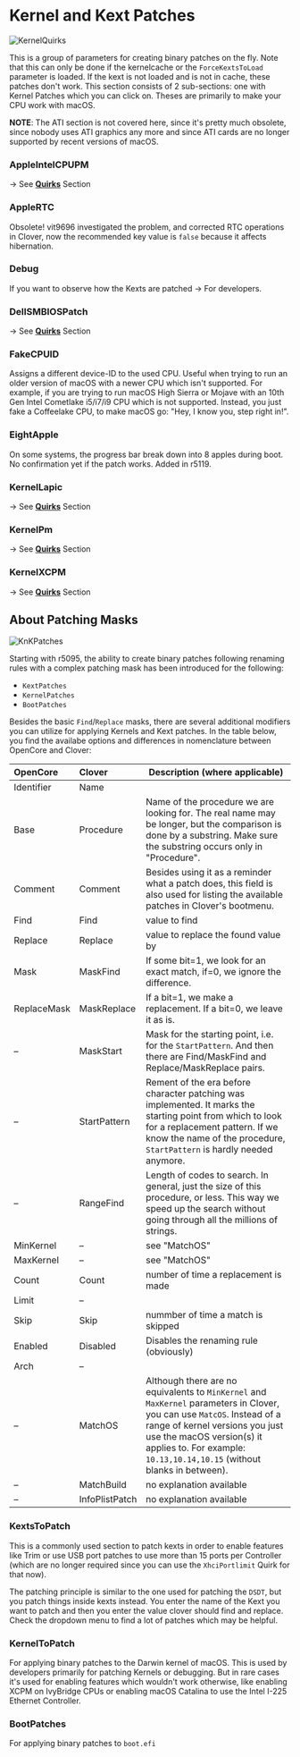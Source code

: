 # Kernel and Kext Patches
![KernelQuirks](https://user-images.githubusercontent.com/76865553/136670474-678b7ae1-b5ec-4791-963a-7af091a833ca.png)

This is a group of parameters for creating binary patches on the fly. Note that this can only be done if the kernelcache or the `ForceKextsToLoad` parameter is loaded. If the kext is not loaded and is not in cache, these patches don't work. This section consists of 2 sub-sections: one with Kernel Patches which you can click on. Theses are primarily to make your CPU work with macOS.

**NOTE**: The ATI section is not covered here, since it's pretty much obsolete, since nobody uses ATI graphics any more and since ATI cards are no longer supported by recent versions of macOS.

### AppleIntelCPUPM
&rarr; See [**Quirks**](https://github.com/5T33Z0/Clover-Crate/tree/main/Quirks) Section

### AppleRTC
Obsolete! vit9696 investigated the problem, and corrected RTC operations in Clover, now the recommended key value is `false` because it affects hibernation.

### Debug
If you want to observe how the Kexts are patched &rarr; For developers.

### DellSMBIOSPatch
&rarr; See [**Quirks**](https://github.com/5T33Z0/Clover-Crate/tree/main/Quirks) Section

### FakeCPUID
Assigns a different device-ID to the used CPU. Useful when trying to run an older version of macOS with a newer CPU which isn't supported. For example, if you are trying to run macOS High Sierra or Mojave with an 10th Gen Intel Cometlake i5/i7/i9 CPU which is not supported. Instead, you just fake a Coffeelake CPU, to make macOS go: "Hey, I know you, step right in!".

### EightApple
On some systems, the progress bar break down into 8 apples during boot. No confirmation yet if the patch works. Added in r5119.

### KernelLapic
&rarr; See [**Quirks**](https://github.com/5T33Z0/Clover-Crate/tree/main/Quirks) Section

### KernelPm
&rarr; See [**Quirks**](https://github.com/5T33Z0/Clover-Crate/tree/main/Quirks) Section

### KernelXCPM
&rarr; See [**Quirks**](https://github.com/5T33Z0/Clover-Crate/tree/main/Quirks) Section

## About Patching Masks
![KnKPatches](https://user-images.githubusercontent.com/76865553/136670510-106715c6-884d-4e6a-b151-34d45d9b231a.png)

Starting with r5095, the ability to create binary patches following renaming rules with a complex patching mask has been introduced for the following:

- `KextPatches`
- `KernelPatches` 
- `BootPatches`

Besides the basic `Find`/`Replace` masks, there are several additional modifiers you can utilize for applying Kernels and Kext patches. In the table below, you find the availabe options and differences in nomenclature between OpenCore and Clover:

| OpenCore    | Clover         | Description (where applicable) |
|:------------|:---------------|--------------------------------|
| Identifier  | Name           | 
| Base        | Procedure      | Name of the procedure we are looking for. The real name may be longer, but the comparison is done by a substring. Make sure the substring occurs only in "Procedure".
| Comment     | Comment        | Besides using it as a reminder what a patch does, this field is also used for listing the available patches in Clover's bootmenu.
| Find		    | Find           | value to find
| Replace     | Replace        | value to replace the found value by
| Mask        | MaskFind       |If some bit=1, we look for an exact match, if=0, we ignore the difference.
| ReplaceMask | MaskReplace    |If a bit=1, we make a replacement. If a bit=0, we leave it as is.
| –           | MaskStart      | Mask for the starting point, i.e. for the `StartPattern`. And then there are Find/MaskFind and Replace/MaskReplace pairs.
| –           | StartPattern   | Rement of the era before character patching was implemented. It marks the starting point from which to look for a replacement pattern. If we know the name of the procedure, `StartPattern` is hardly needed anymore.
| –           | RangeFind      | Length of codes to search. In general, just the size of this procedure, or less. This way we speed up the search without going through all the millions of strings.
| MinKernel   | –              | see "MatchOS"
| MaxKernel   | –              | see "MatchOS"
| Count       | Count          | number of time a replacement is made
| Limit       | –              | 
| Skip        | Skip           | nummber of time a match is skipped
| Enabled     | Disabled       | Disables the renaming rule (obviously)
| Arch        | –              | 
| –           | MatchOS        |Although there are no equivalents to `MinKernel` and `MaxKernel` parameters in Clover, you can use `MatcOS`. Instead of a range of kernel versions you just use the macOS version(s) it applies to. For example: `10.13,10.14,10.15` (without blanks in between).
| –           | MatchBuild     | no explanation available
| –           | InfoPlistPatch | no explanation available

### KextsToPatch
This is a commonly used section to patch kexts in order to enable features like Trim or use USB port patches to use more than 15 ports per Controller (which are no longer required since you can use the `XhciPortlimit` Quirk for that now). 

The patching principle is similar to the one used for patching the `DSDT`, but you patch things inside kexts instead. You enter the name of the Kext you want to patch and then you enter the value clover should find and replace. Check the dropdown menu to find a lot of patches which may be helpful.

### KernelToPatch
For applying binary patches to the Darwin kernel of macOS. This is used by developers primarily for patching Kernels or debugging. But in rare cases it's used for enabling features which wouldn't work otherwise, like enabling XCPM on IvyBridge CPUs or enabling macOS Catalina to use the Intel I-225 Ethernet Controller. 

### BootPatches
For applying binary patches to `boot.efi`

